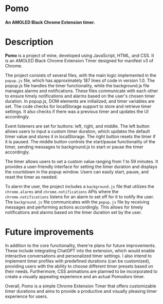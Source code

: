 # Pomo
#### An AMOLED Black Chrome Extension timer.

# Description

**Pomo** is a project of mine, developed using JavaScript, HTML, and CSS. It is an AMOLED Black Chrome Extension Timer designed for manifest v3 of Chrome.

The project consists of several files, with the main logic implemented in the `popup.js` file, which has approximately 187 lines of code in version 1.0. The popup.js file handles the timer functionality, while the background.js file manages alarms and notifications. These files communicate with each other to ensure timely notifications and alarms based on the user's chosen timer duration. In popup.js, DOM elements are initialized, and timer variables are set. The code checks for localStorage support to store and retrieve timer settings. It also checks if there was a previous timer and updates the UI accordingly.

Event listeners are set for buttons: left, right, and middle. The left button allows users to input a custom timer duration, which updates the default timer value and stores it in localStorage. The right button resets the timer if it is paused. The middle button controls the start/pause functionality of the timer, sending messages to background.js to start or pause the timer accordingly.

The timer allows users to set a custom value ranging from 1 to 59 minutes. It provides a user-friendly interface for setting the timer duration and displays the countdown in the popup window. Users can easily start, pause, and reset the timer as needed.

To alarm the user, the project includes a `background.js` file that utilizes the `chrome.alarms` and `chrome.notifications` APIs where the `chrome.notifications` listens for an alarm to set off for it to notify the user. The `background.js` file communicates with the `popup.js` file by receiving messages and performing actions accordingly. This allows for timely notifications and alarms based on the timer duration set by the user.

# Future improvements

In addition to the core functionality, there're plans for future improvements. These include integrating ChatGPT into the extension, which would enable interactive conversations and personalized timer settings. I also intend to implement timer profiles with predefined durations (can be customized), providing users with the ability to choose different timer presets based on their needs. Furthermore, CSS animations are planned to be incorporated to create a visually appealing experience and an actual Pomodoro timer.

Overall, Pomo is a simple Chrome Extension Timer that offers customizable timer durations and aims to provide a productive and visually pleasing timer experience for users.
